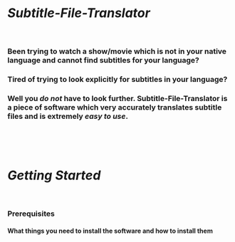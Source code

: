 
# *_Subtitle-File-Translator_*
<br />  

### Been trying to watch a show/movie which is not in your native language and cannot find subtitles for your language?

### Tired of trying to look explicitly for subtitles in your language?

### __Well you **_do not_** have to look further. Subtitle-File-Translator is a piece of software which very accurately translates subtitle files and is extremely _**easy to use**_.__

<br /><br /><br />

# *_Getting Started_*
<br />


### **Prerequisites**

#### What things you need to install the software and how to install them
